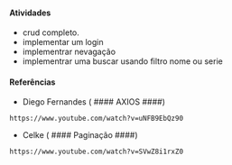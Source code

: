 #### Atividades
* crud completo.
* implementar um login
* implementrar nevagação
* implementrar uma buscar usando filtro nome ou serie

#### Referências
* Diego Fernandes ( #### AXIOS ####)
```
https://www.youtube.com/watch?v=uNFB9EbQz90
```

* Celke ( #### Paginação ####)
```
https://www.youtube.com/watch?v=SVwZ8i1rxZ0
```